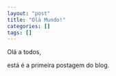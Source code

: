 ```yaml
---
layout: "post"
title: "Olá Mundo!"
categories: []
tags: []
---
```

Olá a todos, 

está é a primeira postagem do blog.